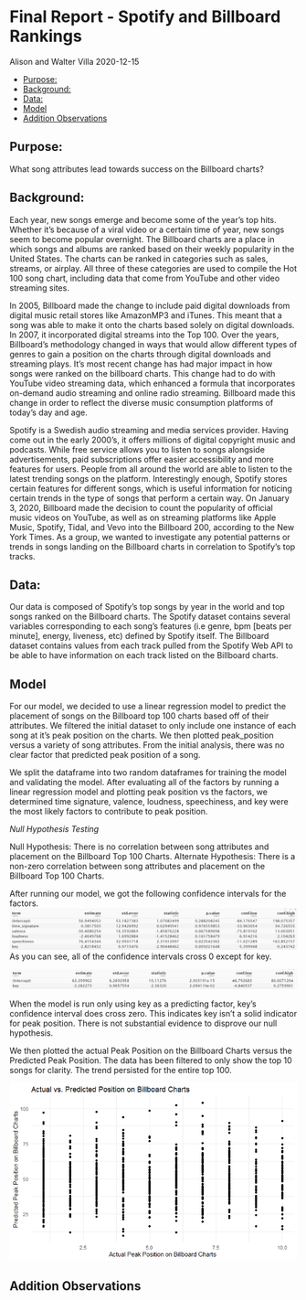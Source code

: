 Final Report - Spotify and Billboard Rankings
================
Alison and Walter Villa
2020-12-15

  - [Purpose:](#purpose)
  - [Background:](#background)
  - [Data:](#data)
  - [Model](#model)
  - [Addition Observations](#addition-observations)

## Purpose:

What song attributes lead towards success on the Billboard charts?

## Background:

Each year, new songs emerge and become some of the year’s top hits.
Whether it’s because of a viral video or a certain time of year, new
songs seem to become popular overnight. The Billboard charts are a place
in which songs and albums are ranked based on their weekly popularity in
the United States. The charts can be ranked in categories such as sales,
streams, or airplay. All three of these categories are used to compile
the Hot 100 song chart, including data that come from YouTube and other
video streaming sites.

In 2005, Billboard made the change to include paid digital downloads
from digital music retail stores like AmazonMP3 and iTunes. This meant
that a song was able to make it onto the charts based solely on digital
downloads. In 2007, it incorporated digital streams into the Top 100.
Over the years, Billboard’s methodology changed in ways that would allow
different types of genres to gain a position on the charts through
digital downloads and streaming plays. It’s most recent change has had
major impact in how songs were ranked on the billboard charts. This
change had to do with YouTube video streaming data, which enhanced a
formula that incorporates on-demand audio streaming and online radio
streaming. Billboard made this change in order to reflect the diverse
music consumption platforms of today’s day and age.

Spotify is a Swedish audio streaming and media services provider. Having
come out in the early 2000’s, it offers millions of digital copyright
music and podcasts. While free service allows you to listen to songs
alongside advertisements, paid subscriptions offer easier accessibility
and more features for users. People from all around the world are able
to listen to the latest trending songs on the platform. Interestingly
enough, Spotify stores certain features for different songs, which is
useful information for noticing certain trends in the type of songs that
perform a certain way. On January 3, 2020, Billboard made the decision
to count the popularity of official music videos on YouTube, as well as
on streaming platforms like Apple Music, Spotify, Tidal, and Vevo into
the Billboard 200, according to the New York Times. As a group, we
wanted to investigate any potential patterns or trends in songs landing
on the Billboard charts in correlation to Spotify’s top tracks.

## Data:

Our data is composed of Spotify’s top songs by year in the world and top
songs ranked on the Billboard charts. The Spotify dataset contains
several variables corresponding to each song’s features (i.e genre, bpm
\[beats per minute\], energy, liveness, etc) defined by Spotify itself.
The Billboard dataset contains values from each track pulled from the
Spotify Web API to be able to have information on each track listed on
the Billboard charts.

## Model

For our model, we decided to use a linear regression model to predict
the placement of songs on the Billboard top 100 charts based off of
their attributes. We filtered the initial dataset to only include one
instance of each song at it’s peak position on the charts. We then
plotted peak\_position versus a variety of song attributes. From the
initial analysis, there was no clear factor that predicted peak position
of a song.

We split the dataframe into two random dataframes for training the model
and validating the model. After evaluating all of the factors by running
a linear regression model and plotting peak position vs the factors, we
determined time signature, valence, loudness, speechiness, and key were
the most likely factors to contribute to peak position.

*Null Hypothesis Testing*

Null Hypothesis: There is no correlation between song attributes and
placement on the Billboard Top 100 Charts. Alternate Hypothesis: There
is a non-zero correlation between song attributes and placement on the
Billboard Top 100 Charts.

After running our model, we got the following confidence intervals for
the factors. ![](./images/CI_photo.png) As you can see, all of the
confidence intervals cross 0 except for key.

![](./images/key.png)

When the model is run only using key as a predicting factor, key’s
confidence interval does cross zero. This indicates key isn’t a solid
indicator for peak position. There is not substantial evidence to
disprove our null hypothesis.

We then plotted the actual Peak Position on the Billboard Charts versus
the Predicted Peak Position. The data has been filtered to only show the
top 10 songs for clarity. The trend persisted for the entire top 100.

![](./images/final_graph.png)

## Addition Observations
